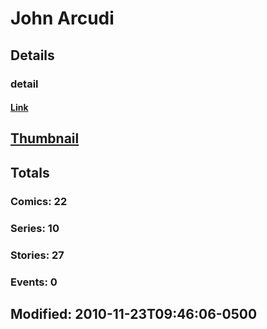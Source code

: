 # John  Arcudi 
## Details
### detail
#### [Link](http://marvel.com/comics/creators/3640/john_arcudi?utm_campaign=apiRef&utm_source=225578a89fc76f3d20fbffda5d17a88d)
## [Thumbnail](http://i.annihil.us/u/prod/marvel/i/mg/c/a0/4bb47092bfff7.jpg)
## Totals
### Comics: 22
### Series: 10
### Stories: 27
### Events: 0
## Modified: 2010-11-23T09:46:06-0500